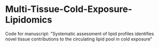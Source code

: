 # Multi-Tissue-Cold-Exposure-Lipidomics
Code for manuscript: "Systematic assessment of lipid profiles identifies novel tissue contributions to the circulating lipid pool in cold exposure"
